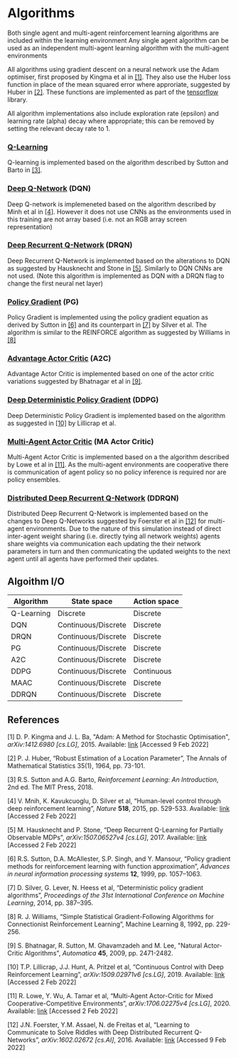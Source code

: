 # Algorithms

Both single agent and multi-agent reinforcement learning algorithms are included within the learning environment
Any single agent algorithm can be used as an independent multi-agent learning algorithm with the multi-agent environments

All algorithms using gradient descent on a neural network use the Adam optimiser, first proposed by Kingma et al in [[1]](#1). They also use the Huber loss function in place of the mean squared error where approriate, suggested by Huber in [[2]](#2).
These functions are implemented as part of the [tensorflow](https://www.tensorflow.org/overview) library. 

All algorithm implementations also include exploration rate (epsilon) and learning rate (alpha) decay where appropriate;
this can be removed by setting the relevant decay rate to 1.

### [Q-Learning](rl_training_env/algorithms/qlearning.py)

Q-learning is implemented based on the algorithm described by Sutton and Barto in [[3]](#3).

### [Deep Q-Network](rl_training_env/algorithms/dqn.py) (DQN)

Deep Q-network is implemeneted based on the algorithm described by Minh et al in [[4]](#4).
However it does not use CNNs as the environments used in this training are not array based 
(i.e. not an RGB array screen representation) 

### [Deep Recurrent Q-Network](rl_training_env/algorithms/dqn.py) (DRQN)

Deep Recurrent Q-Network is implemented based on the alterations to DQN as suggested by Hausknecht and Stone in [[5]](#5). 
Similarly to DQN CNNs are not used. (Note this algorithm is implemented as DQN with a DRQN flag to change the first neural net layer)

### [Policy Gradient](rl_training_env/algorithms/policy_grad.py) (PG)

Policy Gradient is implemented using the policy gradient equation as derived by Sutton in [[6]](#6) and its counterpart in [[7]](#7) by Silver et al.
The algorithm is similar to the REINFORCE algorithm as suggested by Williams in [[8]](#8)

### [Advantage Actor Critic](rl_training_env/algorithms/actor_critic.py) (A2C)

Advantage Actor Critic is implemented based on one of the actor critic variations suggested by Bhatnagar et al in [[9]](#9).

### [Deep Deterministic Policy Gradient](rl_training_env/algorithms/ddpg.py) (DDPG)

Deep Deterministic Policy Gradient is implemented based on the algorithm as suggested in [[10]](#10) by Lillicrap et al.

### [Multi-Agent Actor Critic](rl_training_env/algorithms/ma_actor_critic.py) (MA Actor Critic)

Multi-Agent Actor Critic is implemented based on a the algorithm described by Lowe et al in [[11]](#11). 
As the multi-agent environments are cooperative there is communication of agent policy so no policy inference is required 
nor are policy ensembles.

### [Distributed Deep Recurrent Q-Network](rl_training_env/algorithms/ddrqn.py) (DDRQN)

Distributed Deep Recurrent Q-Network is implemented based on the changes to Deep Q-Networks suggested by Foerster et al in [[12]](#12) 
for multi-agent environments. Due to the nature of this simulation instead of direct inter-agent weight sharing (i.e. directly tying all network weights) agents share weights via communication each updating the their network parameters in turn and then communicating the updated weights to the next agent until all agents have performed their updates. 

## Algoithm I/O

Algorithm   | State space       | Action space
------------|-------------------|--------------
Q-Learning  |   Discrete        | Discrete
DQN         |Continuous/Discrete| Discrete 
DRQN        |Continuous/Discrete| Discrete
PG          |Continuous/Discrete| Discrete
A2C         |Continuous/Discrete| Discrete
DDPG        |Continuous/Discrete| Continuous
MAAC        |Continuous/Discrete| Discrete
DDRQN       |Continuous/Discrete| Discrete

## References

<a id="1">[1]</a> 
D. P. Kingma and J. L. Ba, "Adam: A Method for Stochastic Optimisation", *arXiv:1412.6980 [cs.LG]*, 2015. Available: [link](https://arxiv.org/abs/1412.6980) [Accessed 9 Feb 2022]

<a id="2">[2]</a>
P. J. Huber, “Robust Estimation of a Location Parameter”, The Annals of Mathematical Statistics 35(1), 1964, pp. 73-101.

<a id="3">[3]</a>
R.S. Sutton and A.G. Barto, *Reinforcement Learning: An Introduction*, 2nd ed. The MIT Press, 2018.

<a id="4">[4]</a>
V. Mnih, K. Kavukcuoglu, D. Silver et al, “Human-level control through deep reinforcement learning”, 
*Nature* **518**, 2015, pp. 529-533. Available: 
[link](https://www.datascienceassn.org/sites/default/files/Human-level%20Control%20Through%20Deep%20Reinforcement%20Learning.pdf) [Accessed 2 Feb 2022]

<a id="5">[5]</a>
M. Hausknecht and P. Stone, “Deep Recurrent Q-Learning for Partially Observable MDPs”, 
*arXiv:1507.06527v4 [cs.LG]*, 2017. Available: [link](https://arxiv.org/abs/1507.06527) [Accessed 2 Feb 2022]

<a id="6">[6]</a>
R.S. Sutton, D.A. McAllester, S.P. Singh, and Y. Mansour, “Policy gradient methods for reinforcement learning with function approximation”, 
*Advances in neural information processing systems* **12**, 1999, pp. 1057–1063.

<a id="7">[7]</a>
D. Silver, G. Lever, N. Heess et al, “Deterministic policy gradient algorithms”, 
*Proceedings of the 31st International Conference on Machine Learning*, 2014, pp. 387–395.

<a id="8">[8]</a>
R. J. Williams, “Simple Statistical Gradient-Following Algorithms for Connectionist Reinforcement Learning”, Machine Learning 8, 1992, pp. 229-256.

<a id="9">[9]</a>
S. Bhatnagar, R. Sutton, M. Ghavamzadeh and M. Lee, "Natural Actor-Critic Algorithms", 
*Automatica* **45**, 2009, pp. 2471-2482.

<a id="10">[10]</a>
T.P. Lillicrap, J.J. Hunt, A. Pritzel et al, “Continuous Control with Deep Reinforcement Learning”, 
*arXiv:1509.02971v6 [cs.LG]*, 2019. Available: [link](https://arxiv.org/abs/1509.02971) [Accessed 2 Feb 2022]

<a id="11">[11]</a>
R. Lowe, Y. Wu, A. Tamar et al, “Multi-Agent Actor-Critic for Mixed Cooperative-Competitive Environments”, 
*arXiv:1706.02275v4 [cs.LG]*, 2020. Available: [link](https://arxiv.org/abs/1706.02275v4) [Accessed 2 Feb 2022]

<a id="12">[12]</a>
J.N. Foerster, Y.M. Assael, N. de Freitas et al, “Learning to Communicate to Solve Riddles with Deep Distributed Recurrent Q-Networks”, 
*arXiv:1602.02672 [cs.AI]*, 2016. Available: [link](https://arxiv.org/abs/1602.02672) [Accessed 9 Feb 2022]
